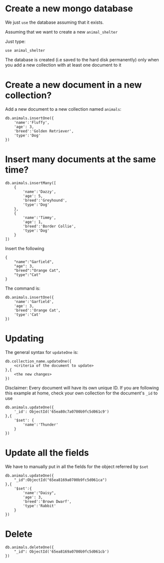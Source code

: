 # Create a new mongo database
We just `use` the database assuming that it exists. 

Assuming that we want to create a new `animal_shelter`

Just type:
```
use animal_shelter
```

The database is created (i.e saved to the hard disk permanently) only when you add a new collection with at least one document to it

# Create a new document in a new collection?

Add a new document to a new collection named `animals`:

```
db.animals.insertOne({
    'name':'Fluffy',
    'age': 3,
    'breed':'Golden Retriever',
    'type':'Dog'
})
```

# Insert many documents at the same time?
```
db.animals.insertMany([
    {
        'name':'Dazzy',
        'age': 5,
        'breed':'Greyhound',
        'type':'Dog'
    },
    {
        'name':'Timmy',
        'age': 1,
        'breed':'Border Collie',
        'type':'Dog'
    }
])
```

Insert the following
```
{
    "name":"Garfield",
    "age": 3,
    "breed":"Orange Cat",
    "type":"Cat"
}
```

The command is:
```
db.animals.insertOne({
    'name':'Garfield',
    'age': 3,
    'breed':'Orange Cat',
    'type':'Cat'
})
```

# Updating

The general syntax for `updateOne` is:

```
db.collection_name.updateOne({
    <criteria of the document to update>
},{
    <the new changes>
})
```

Disclaimer: Every document will have its own unique ID. If you are following this example at home, check your own collection for the document's `_id` to use
```
db.animals.updateOne({
    '_id': ObjectId('65ea80c7a0700b9fc5d061c9')
},{
    '$set': {
        'name':'Thunder'
    }
})
```

# Update all the fields
We have to manually put in all the fields for the object referred by `$set`

```
db.animals.updateOne({
    "_id":ObjectId("65ea8169a0700b9fc5d061ca")
},{
    '$set':{
        'name':"Daisy",
        'age': 3,
        'breed':'Brown Dwarf',
        'type':'Rabbit'
    }
})
```

# Delete

```
db.animals.deleteOne({
    "_id": ObjectId('65ea8169a0700b9fc5d061cb')
})
```
